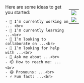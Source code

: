 <div>
  <div style="float: left; width: 40%">
    Here are some ideas to get you started: <br>

    - 🔭 I’m currently working on ... <br>
    - 🌱 I’m currently learning ...<br>
    - 👯 I’m looking to collaborate on ...<br>
    - 🤔 I’m looking for help with ...<br>
    - 💬 Ask me about ...<br>
    - 📫 How to reach me: ...<br>
    - 😄 Pronouns: ...<br>
    - ⚡ Fun fact: ...<br>
  </div>
  <div style="float: left;">
    <table>
  <tr>
    <td>
      <img align="center" src="https://github-readme-stats.vercel.app/api?username=notnotype&count_private=true&include_all_commits=true&show_icons=true&theme=algolia&bg_color=right,141e30,243b55" />
    </td>
  <tr>
  <tr>
    <td>
      <img align="center" src="https://github-readme-stats.vercel.app/api/top-langs/?username=notnotype&layout=compact&theme=algolia&bg_color=right,141e30,243b55&card_width=445" />
    </td>
  </tr>
</table>
  </div>
</div>

